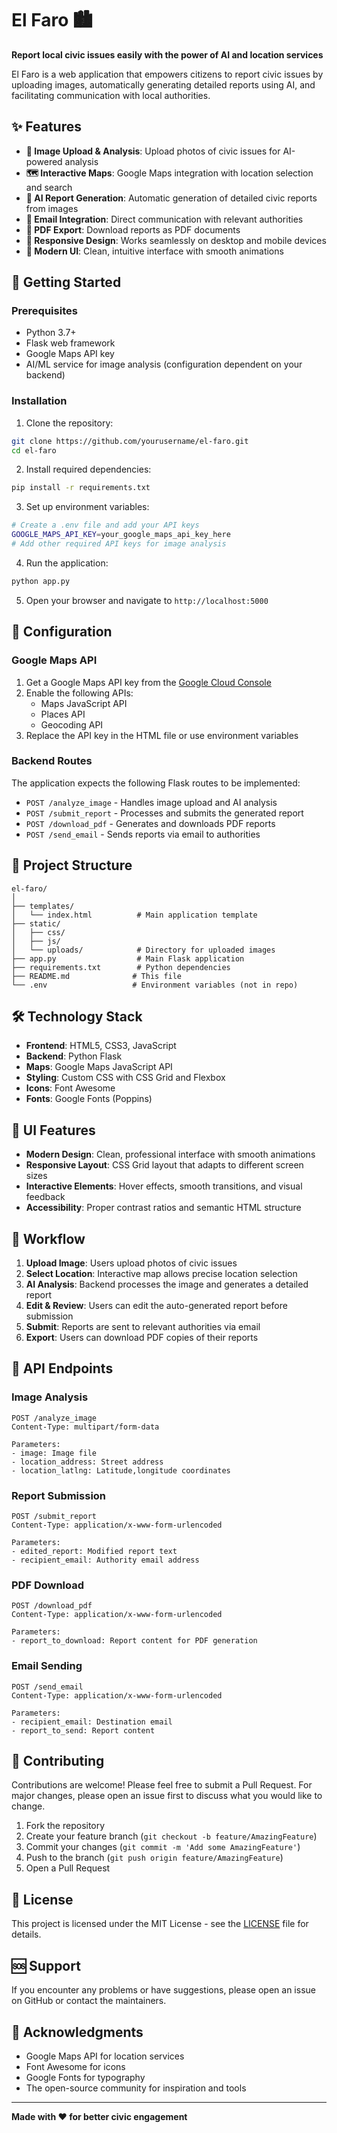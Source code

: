 # El Faro 🏙️

**Report local civic issues easily with the power of AI and location services**

El Faro is a web application that empowers citizens to report civic issues by uploading images, automatically generating detailed reports using AI, and facilitating communication with local authorities.

## ✨ Features

- **📸 Image Upload & Analysis**: Upload photos of civic issues for AI-powered analysis
- **🗺️ Interactive Maps**: Google Maps integration with location selection and search
- **🤖 AI Report Generation**: Automatic generation of detailed civic reports from images
- **📧 Email Integration**: Direct communication with relevant authorities
- **📄 PDF Export**: Download reports as PDF documents
- **📱 Responsive Design**: Works seamlessly on desktop and mobile devices
- **🎨 Modern UI**: Clean, intuitive interface with smooth animations

## 🚀 Getting Started

### Prerequisites

- Python 3.7+
- Flask web framework
- Google Maps API key
- AI/ML service for image analysis (configuration dependent on your backend)

### Installation

1. Clone the repository:
```bash
git clone https://github.com/yourusername/el-faro.git
cd el-faro
```

2. Install required dependencies:
```bash
pip install -r requirements.txt
```

3. Set up environment variables:
```bash
# Create a .env file and add your API keys
GOOGLE_MAPS_API_KEY=your_google_maps_api_key_here
# Add other required API keys for image analysis
```

4. Run the application:
```bash
python app.py
```

5. Open your browser and navigate to `http://localhost:5000`

## 🔧 Configuration

### Google Maps API

1. Get a Google Maps API key from the [Google Cloud Console](https://console.cloud.google.com/)
2. Enable the following APIs:
   - Maps JavaScript API
   - Places API
   - Geocoding API
3. Replace the API key in the HTML file or use environment variables

### Backend Routes

The application expects the following Flask routes to be implemented:

- `POST /analyze_image` - Handles image upload and AI analysis
- `POST /submit_report` - Processes and submits the generated report
- `POST /download_pdf` - Generates and downloads PDF reports
- `POST /send_email` - Sends reports via email to authorities

## 📁 Project Structure

```
el-faro/
│
├── templates/
│   └── index.html          # Main application template
├── static/
│   ├── css/
│   ├── js/
│   └── uploads/            # Directory for uploaded images
├── app.py                  # Main Flask application
├── requirements.txt        # Python dependencies
├── README.md              # This file
└── .env                   # Environment variables (not in repo)
```

## 🛠️ Technology Stack

- **Frontend**: HTML5, CSS3, JavaScript
- **Backend**: Python Flask
- **Maps**: Google Maps JavaScript API
- **Styling**: Custom CSS with CSS Grid and Flexbox
- **Icons**: Font Awesome
- **Fonts**: Google Fonts (Poppins)

## 🎨 UI Features

- **Modern Design**: Clean, professional interface with smooth animations
- **Responsive Layout**: CSS Grid layout that adapts to different screen sizes
- **Interactive Elements**: Hover effects, smooth transitions, and visual feedback
- **Accessibility**: Proper contrast ratios and semantic HTML structure

## 🔄 Workflow

1. **Upload Image**: Users upload photos of civic issues
2. **Select Location**: Interactive map allows precise location selection
3. **AI Analysis**: Backend processes the image and generates a detailed report
4. **Edit & Review**: Users can edit the auto-generated report before submission
5. **Submit**: Reports are sent to relevant authorities via email
6. **Export**: Users can download PDF copies of their reports

## 🚦 API Endpoints

### Image Analysis
```
POST /analyze_image
Content-Type: multipart/form-data

Parameters:
- image: Image file
- location_address: Street address
- location_latlng: Latitude,longitude coordinates
```

### Report Submission
```
POST /submit_report
Content-Type: application/x-www-form-urlencoded

Parameters:
- edited_report: Modified report text
- recipient_email: Authority email address
```

### PDF Download
```
POST /download_pdf
Content-Type: application/x-www-form-urlencoded

Parameters:
- report_to_download: Report content for PDF generation
```

### Email Sending
```
POST /send_email
Content-Type: application/x-www-form-urlencoded

Parameters:
- recipient_email: Destination email
- report_to_send: Report content
```

## 🤝 Contributing

Contributions are welcome! Please feel free to submit a Pull Request. For major changes, please open an issue first to discuss what you would like to change.

1. Fork the repository
2. Create your feature branch (`git checkout -b feature/AmazingFeature`)
3. Commit your changes (`git commit -m 'Add some AmazingFeature'`)
4. Push to the branch (`git push origin feature/AmazingFeature`)
5. Open a Pull Request

## 📝 License

This project is licensed under the MIT License - see the [LICENSE](LICENSE) file for details.

## 🆘 Support

If you encounter any problems or have suggestions, please open an issue on GitHub or contact the maintainers.

## 🙏 Acknowledgments

- Google Maps API for location services
- Font Awesome for icons
- Google Fonts for typography
- The open-source community for inspiration and tools

---

**Made with ❤️ for better civic engagement**

